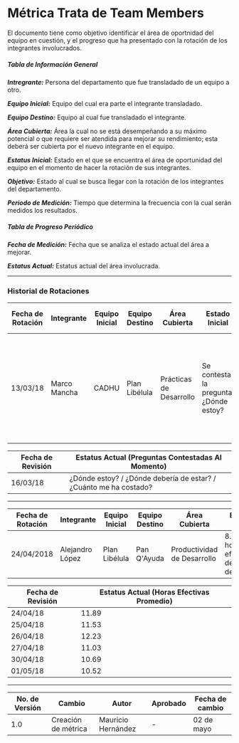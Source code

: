 # Métrica Trata de Team Members
El documento tiene como objetivo identificar el área de oportnidad del equipo en cuestión, y el progreso que ha presentado con la rotación de los integrantes involucrados.


##### Tabla de Información General

***Intregrante:*** Persona del departamento que fue transladado de un equipo a otro.

***Equipo Inicial:*** Equipo del cual era parte el integrante transladado.

***Equipo Destino:*** Equipo al cual fue transladado el integrante.

***Área Cubierta:*** Área la cual no se está desempeñando a su máximo potencial o que requiere ser atendida para mejorar su rendimiento; esta deberá ser cubierta por el nuevo integrante en el equipo.

***Estatus Inicial:*** Estado en el que se encuentra el área de oportunidad del equipo en el momento de hacer la rotación de sus integrantes.

***Objetivo:*** Estado al cual se busca llegar con la rotación de los integrantes del departamento.

***Periodo de Medición:*** Tiempo que determina la frecuencia con la cual serán medidos los resultados.

##### Tabla de Progreso Periódico
***Fecha de Medición:*** Fecha que se analiza el estado actual del área a mejorar.

***Estatus Actual:*** Estatus actual del área involucrada.

---
### Historial de Rotaciones

Fecha de Rotación | Integrante | Equipo Inicial | Equipo Destino | Área Cubierta | Estado Inicial | Objetivo | Periodo de Medición
-----|-----|-----|-----|-----|-----|-----|-----
13/03/18 | Marco Mancha | CADHU | Plan Libélula | Prácticas de Desarrollo | Se contesta la pregunta: ¿Dónde estoy? | Contestar las 3 preguntas: 1. ¿Dónde estoy?, 2. ¿Dónde debería de estar? y 3. ¿Cuánto me ha costado? | 3 días

Fecha de Revisión| Estatus Actual (Preguntas Contestadas Al Momento)
-----|-----
16/03/18 | ¿Dónde estoy? / ¿Dónde debería de estar? / ¿Cuánto me ha costado?
---
Fecha de Rotación | Integrante | Equipo Inicial | Equipo Destino | Área Cubierta | Estado Inicial | Objetivo | Periodo de Medición
-----|-----|-----|-----|-----|-----|-----|-----
24/04/2018 | Alejandro López | Plan Libélula | Pan Q'Ayuda | Productividad de Desarrollo | 8.05 horas efectivas de desarrollo | 10 horas efectivas de desarrollo | Diariamente

Fecha de Revisión| Estatus Actual (Horas Efectivas Promedio)
-----|-----
24/04/18 | 11.89
25/04/18 | 11.53
26/04/18 | 12.23
27/04/18 | 11.03
30/04/18 | 10.69
01/05/18 | 10.52
---

No. de Versión | Cambio | Autor | Aprobado | Fecha de cambio
------------|------|-------------|-----------|-----------
1.0 | Creación de métrica | Mauricio Hernández | - | 02 de mayo
